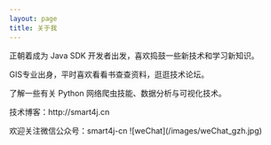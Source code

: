 ```yaml
---
layout: page
title: 关于我
---
```



正朝着成为 Java SDK 开发者出发，喜欢捣鼓一些新技术和学习新知识。
<p>
GIS专业出身，平时喜欢看看书查查资料，逛逛技术论坛。
<p>
了解一些有关 Python 网络爬虫技能、数据分析与可视化技术。
<p>
技术博客：http://smart4j.cn
<p>
欢迎关注微信公众号：smart4j-cn
  ![weChat](/images/weChat_gzh.jpg)
